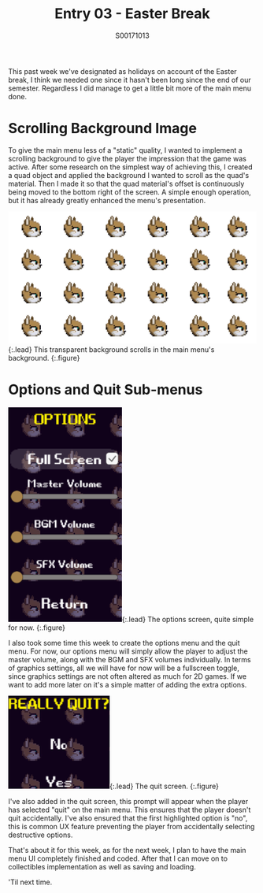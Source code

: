 ﻿---
layout: post
title: Entry 03 - Easter Break
description: >
  My third post, and a short one at that.
author: S00171013
---

This past week we've designated as holidays on account of the Easter break, I think we needed one
since it hasn't been long since the end of our semester. Regardless I did manage to get a little 
bit more of the main menu done.

# Scrolling Background Image

To give the main menu less of a "static" quality, I wanted to implement a scrolling background
to give the player the impression that the game was active. After some research on the simplest
way of achieving this, I created a quad object and applied the background I wanted to scroll as the
quad's material. Then I made it so that the quad material's offset is continuously being moved to the
bottom right of the screen. A simple enough operation, but it has already greatly enhanced the menu's
presentation.

![Scrolling Background](/assets/img/post_images/jack_images/week-3-scrolling-bg.png){:.lead}
This transparent background scrolls in the main menu's background.
{:.figure}

# Options and Quit Sub-menus

![Game Options](/assets/img/post_images/jack_images/week-3-options-screen.png){:.lead}
The options screen, quite simple for now.
{:.figure}

I also took some time this week to create the options menu and the quit menu.
For now, our options menu will simply allow the player to adjust the master 
volume, along with the BGM and SFX volumes individually. In terms of graphics settings, all we will 
have for now will be a fullscreen toggle, since graphics settings are not often altered as much for 
2D games. If we want to add more later on it's a simple matter of adding the extra options.

![Quit Screen](/assets/img/post_images/jack_images/week-3-quit-screen.png){:.lead}
The quit screen.
{:.figure}

I've also added in the quit screen, this prompt will appear when the player has selected "quit" on the 
main menu. This ensures that the player doesn't quit accidentally. I've also ensured that the first 
highlighted option is "no", this is common UX feature preventing the player from accidentally selecting
destructive options.

That's about it for this week, as for the next week, I plan to have the main menu UI completely finished and
coded. After that I can move on to collectibles implementation as well as saving and loading.

'Til next time.